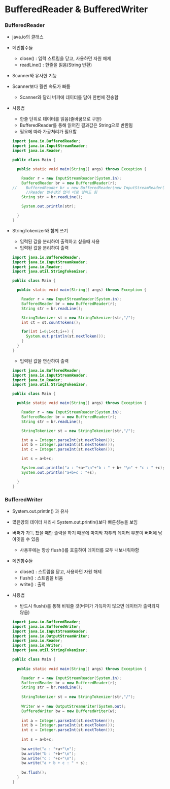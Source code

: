 # BufferedReader & BufferedWriter

### BufferedReader

- java.io의 클래스

- 메인함수들
  
  - close() : 입력 스트림을 닫고, 사용하던 자원 해제
  - readLine() : 한줄을 읽음(String 반환)

- Scanner와 유사한 기능

- Scanner보다 훨씬 속도가 빠름
  
  - Scanner와 달리 버퍼에 데이터를 담아 한번에 전송함

- 사용법
  
  - 한줄 단위로 데이터를 읽음(줄바꿈으로 구분)
  - BufferedReader를 통해 읽어진 결과값은 String으로 반환됨
  - 필요에 따라 가공처리가 필요함
  
  ```java
  import java.io.BufferedReader;
  import java.io.InputStreamReader;
  import java.io.Reader;
  
  public class Main {
  
    public static void main(String[] args) throws Exception {
  
      Reader r = new InputStreamReader(System.in);
      BufferedReader br = new BufferedReader(r);
  //    BufferedReader br = new BufferedReader(new InputStreamReader(System.in));
        //Reader 변수선언 없이 바로 넣어도 됨
      String str = br.readLine();
  
      System.out.println(str);
  
    }
  }
  ```

- StringTokenizer와 함께 쓰기
  
  - 입력된 값을 분리하여 출력하고 싶을때 사용
  - 입력된 값을 분리하여 출력
  
  ```java
  import java.io.BufferedReader;
  import java.io.InputStreamReader;
  import java.io.Reader;
  import java.util.StringTokenizer;
  
  public class Main {
  
    public static void main(String[] args) throws Exception {
  
      Reader r = new InputStreamReader(System.in);
      BufferedReader br = new BufferedReader(r);
      String str = br.readLine();
  
      StringTokenizer st = new StringTokenizer(str,"/");
      int ct = st.countTokens();
  
      for(int i=0;i<ct;i++) {
        System.out.println(st.nextToken());
      }    
    }
  }
  ```
  
  - 입력된 값을 연산하여 출력
  
  ```java
  import java.io.BufferedReader;
  import java.io.InputStreamReader;
  import java.io.Reader;
  import java.util.StringTokenizer;
  
  public class Main {
  
    public static void main(String[] args) throws Exception {
  
      Reader r = new InputStreamReader(System.in);
      BufferedReader br = new BufferedReader(r);
      String str = br.readLine();
  
      StringTokenizer st = new StringTokenizer(str,"/");
  
      int a = Integer.parseInt(st.nextToken());
      int b = Integer.parseInt(st.nextToken());
      int c = Integer.parseInt(st.nextToken());
  
      int s = a+b+c;
  
      System.out.println("a : "+a+"\n"+"b : " + b+ "\n" + "c : " +c);
      System.out.println("a+b+c : "+s);
  
    }
  }
  ```

### BufferedWriter

- System.out.println() 과 유사

- 많은양의 데이터 처리시 System.out.println()보다 빠른성능을 보임

- 버퍼가 가득 찼을 때만 출력을 하기 때문에 마지막 자투리 데이터 부분이 버퍼에 남아잇을 수 있음
  
  - 사용후에는 항상  flush()를 호출하여 데이터를 모두 내보내줘야함

- 메인함수들
  
  - close() : 스트림을 닫고, 사용하던 자원 해제
  - flush() : 스트림을 비움
  - write() : 출력

- 사용법
  
  - 반드시 flush()를 통해 비워줄 것(버퍼가 가득차지 않으면 데이터가 출력되지 않음)
  
  ```java
  import java.io.BufferedReader;
  import java.io.BufferedWriter;
  import java.io.InputStreamReader;
  import java.io.OutputStreamWriter;
  import java.io.Reader;
  import java.io.Writer;
  import java.util.StringTokenizer;
  
  public class Main {
   
    public static void main(String[] args) throws Exception {
  
      Reader r = new InputStreamReader(System.in);
      BufferedReader br = new BufferedReader(r);
      String str = br.readLine();
      
      StringTokenizer st = new StringTokenizer(str,"/");
      
      Writer w = new OutputStreamWriter(System.out);
      BufferedWriter bw = new BufferedWriter(w);
      
      int a = Integer.parseInt(st.nextToken());
      int b = Integer.parseInt(st.nextToken());
      int c = Integer.parseInt(st.nextToken());
      
      int s = a+b+c;
      
      bw.write("a : "+a+"\n");
      bw.write("b : "+b+"\n");
      bw.write("c : "+c+"\n");
      bw.write("a + b + c : " + s);    
      
      bw.flush();
    }
  }
  ```